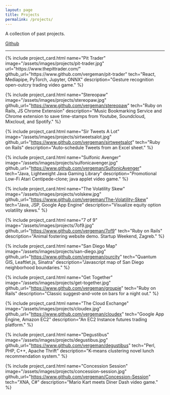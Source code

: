 ```yaml
---
layout: page
title: Projects
permalink: /projects/
---
```


<style>
    .project-card {
      margin-bottom: 2rem;
      padding: 2rem;
      border: 1px solid #000;
      border-radius: 6px;
    }

    .project-card .text h3 {
        display: flex;
        margin-top: 2rem;
    }
    .project-card .project-repo-tech {
        display: flex;
    }

    .project-card a.github-icon { margin-right: .8rem;}

    .project-tech {
        font-style: italic;
        font-size: .8rem;
        display:flex;
        align-items: self-end;
        margin-top: 0.5rem;
    }
</style>

A collection of past projects.

[Github](https://github.com/vergeman)

<hr />
{% include project_card.html
    name="Pit Trader"
    image="/assets/images/projects/pit-trader.jpg"
    url="https://www.thepittrader.com/"
    github_url="https://www.github.com/vergeman/pit-trader"
    tech="React, Mediapipe, PyTorch, Jupyter, ONNX"
    description="Gesture recognition open-outcry trading video game."
%}



{% include project_card.html
    name="Stereopaw"
    image="/assets/images/projects/stereopaw.jpg"
    github_url="https://www.github.com/vergeman/stereopaw"
    tech="Ruby on Rails, JS Chrome Extension"
    description="Music Bookmarking Service and Chrome extension to save time-stamps from Youtube, Soundcloud, Mixcloud, and Spotify."
%}



{% include project_card.html
    name="Sir Tweets A Lot"
    image="/assets/images/projects/sirtweetsalot.jpg"
    github_url="https://www.github.com/vergeman/sirtweetsalot"
    tech="Ruby on Rails"
    description="Auto-schedule Tweets from an Excel sheet."
%}



{% include project_card.html
    name="Sulfonic Avenger"
    image="/assets/images/projects/sulfonicavenger.jpg"
    github_url="https://www.github.com/vergeman/SulfonicAvenger"
    tech="Java, Lightweight Java Gaming Library"
    description="Promotional Low-Fi Atari Centipede-clone; java applet video game."
%}



{% include project_card.html
    name="The Volatility Skew"
    image="/assets/images/projects/volskew.jpg"
    github_url="https://www.github.com/vergeman/The-Volatility-Skew"
    tech="Java, JSP, Google App Engine"
    description="Visualize equity option volatility skews."
%}



{% include project_card.html
    name="7 of 9"
    image="/assets/images/projects/7of9.jpg"
    github_url="https://www.github.com/vergeman/7of9"
    tech="Ruby on Rails"
    description="Animal fostering website demo. Startup Weekend, Zagreb."
%}



{% include project_card.html
    name="San Diego Map"
    image="/assets/images/projects/san-diego.jpg"
    github_url="https://www.github.com/vergeman/ourcity"
    tech="Quantum GIS, Leaftlet.js, Sinatra"
    description="Javascript map of San Diego neighborhood boundaries."
%}



{% include project_card.html
    name="Get Together"
    image="/assets/images/projects/get-together.jpg"
    github_url="https://www.github.com/vergeman/groupie"
    tech="Ruby on Rails"
    description="Classic suggest-and-vote on bars for a night out."
%}



{% include project_card.html
    name="The Cloud Exchange"
    image="/assets/images/projects/cloudex.jpg"
    github_url="https://www.github.com/vergeman/cloudex"
    tech="Google App Engine, Amazon EC2"
    description="An EC2 Instance futures trading platform."
%}



{% include project_card.html
    name="Degustibus"
    image="/assets/images/projects/degustibus.jpg"
    github_url="https://www.github.com/vergeman/degustibus"
    tech="Perl, PHP, C++, Apache Thrift"
    description="K-means clustering novel lunch recommendation system."
%}



{% include project_card.html
    name="Concession Session"
    image="/assets/images/projects/concession-session.jpg"
    github_url="https://www.github.com/vergeman/Concession-Session"
    tech="XNA, C#"
    description="Mario Kart meets Diner Dash video game."
%}
